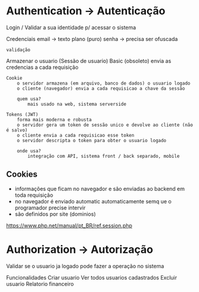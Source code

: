 # Authentication -> Autenticação 
Login / Validar a sua identidade p/ acessar o sistema

Credenciais
    email -> texto plano (puro) 
    senha -> precisa ser ofuscada

    validação 

Armazenar o usuario (Sessão de usuario)
    Basic (obsoleto)
        envia as credencias a cada requisição 

    Cookie
        o servidor armazena (em arquivo, banco de dados) o usuario logado 
        o cliente (navegador) envia a cada requisicao a chave da sessão

        quem usa?
            mais usado na web, sistema serverside  

    Tokens (JWT)
        forma mais moderna e robusta 
        o servidor gera um token de sessão unico e devolve ao cliente (não é salvo)
        o cliente envia a cada requisicao esse token 
        o servidor descripta o token para obter o usuario logado

        onde usa? 
            integração com API, sistema front / back separado, mobile 

## Cookies

- informações que ficam no navegador e são enviadas ao backend em toda requisição
- no navegador é enviado automatic automaticamente semq ue o programador precise intervir 
- são definidos por site (dominios)

https://www.php.net/manual/pt_BR/ref.session.php


# Authorization -> Autorização 
Validar se o usuario ja logado pode fazer a operação no sistema 

Funcionalidades
    Criar usuario
    Ver todos usuarios cadastrados
    Excluir usuario 
    Relatorio financeiro
